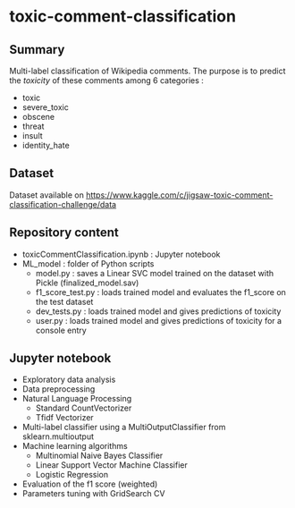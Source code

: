 # toxic-comment-classification

## Summary

Multi-label classification of Wikipedia comments. 
The purpose is to predict the *toxicity* of these comments among 6 categories :

* toxic
* severe_toxic
* obscene
* threat
* insult
* identity_hate

## Dataset

Dataset available on https://www.kaggle.com/c/jigsaw-toxic-comment-classification-challenge/data

## Repository content
* toxicCommentClassification.ipynb : Jupyter notebook
* ML_model : folder of Python scripts
   * model.py : saves a Linear SVC model trained on the dataset with Pickle (finalized_model.sav)
   * f1_score_test.py : loads trained model and evaluates the f1_score on the test dataset
   * dev_tests.py : loads trained model and gives predictions of toxicity
   * user.py : loads trained model and gives predictions of toxicity for a console entry


## Jupyter notebook

* Exploratory data analysis
* Data preprocessing
* Natural Language Processing 
  * Standard CountVectorizer   
  * Tfidf Vectorizer
* Multi-label classifier using a MultiOutputClassifier from sklearn.multioutput
* Machine learning algorithms
  * Multinomial Naive Bayes Classifier
  * Linear Support Vector Machine Classifier
  * Logistic Regression
* Evaluation of the f1 score (weighted)   
* Parameters tuning with GridSearch CV

